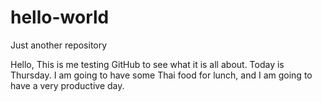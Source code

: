 # hello-world
Just another repository

Hello,
This is me testing GitHub to see what it is all about. Today is Thursday. I am going to have some Thai food for lunch, and I am going to have a very productive day.
